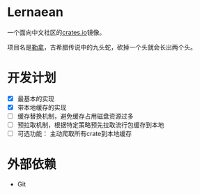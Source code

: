 # Lernaean

一个面向中文社区的[crates.io](https://crates.io)镜像。

项目名是[勒拿](https://zh.wikipedia.org/wiki/%E5%8B%92%E6%8B%BF%E4%B9%9D%E5%A4%B4%E8%9B%87)，古希腊传说中的九头蛇，砍掉一个头就会长出两个头。

# 开发计划

+ [x] 最基本的实现
+ [x] 带本地缓存的实现
+ [ ] 缓存替换机制，避免缓存占用磁盘资源过多
+ [ ] 预拉取机制，根据特定策略预先拉取流行包缓存到本地
+ [ ] 可选功能： 主动爬取所有crate到本地缓存

# 外部依赖

+ Git